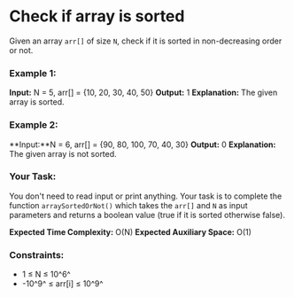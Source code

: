 # Check if array is sorted
Given an array `arr[]` of size `N`, check if it is sorted in non-decreasing order or not. 

### Example 1:
**Input:** N = 5, arr[] = {10, 20, 30, 40, 50}
**Output:** 1
**Explanation:** The given array is sorted.

### Example 2:
**Input:**N = 6, arr[] = {90, 80, 100, 70, 40, 30}
**Output:** 0
**Explanation:** The given array is not sorted.

### Your Task:
You don't need to read input or print anything. Your task is to complete the function `arraySortedOrNot()` which takes the `arr[]` and `N` as input parameters and returns a boolean value (true if it is sorted otherwise false).

**Expected Time Complexity:** O(N)
**Expected Auxiliary Space:** O(1)

### Constraints:
- 1 ≤ N ≤ 10^6^
- -10^9^ ≤ arr[i] ≤ 10^9^